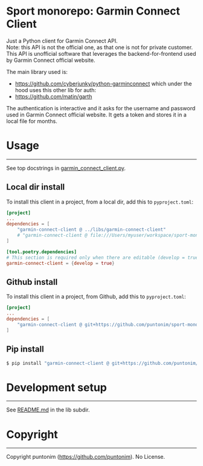 **Sport monorepo: Garmin Connect Client**
=========================================

Just a Python client for Garmin Connect API.\
Note: this API is not the official one, as that one is not for private customer.
This API is unofficial software that leverages the backend-for-frontend used by 
 Garmin Connect official website.

The main library used is:
 - https://github.com/cyberjunky/python-garminconnect
which under the hood uses this other lib for auth:
- https://github.com/matin/garth

The authentication is interactive and it asks for the username and password used
 in Garmin Connect official website. It gets a token and stores it in a local file
 for months.

Usage
=====

---

See top docstrings in [garmin_connect_client.py](garmin_connect_client/garmin_connect_client.py).


Local dir install
-----------------
To install this client in a project, from a local dir, add this to `pyproject.toml`:
```toml
[project]
...
dependencies = [
    "garmin-connect-client @ ../libs/garmin-connect-client"
    # "garmin-connect-client @ file:///Users/myuser/workspace/sport-monorepo/libs/garmin-connect-client"
]

[tool.poetry.dependencies]
# This section is required only when there are editable (develop = true) dependencies.
garmin-connect-client = {develop = true}
```

Github install
--------------
To install this client in a project, from Github, add this to `pyproject.toml`:
```toml
[project]
...
dependencies = [
    "garmin-connect-client @ git+https://github.com/puntonim/sport-monorepo#subdirectory=libs/garmin-connect-client",
]
```

Pip install
-----------
```sh
$ pip install "garmin-connect-client @ git+https://github.com/puntonim/sport-monorepo#subdirectory=libs/garmin-connect-client"
```


Development setup
=================

---

See [README.md](../README.md) in the lib subdir.


Copyright
=========

---

Copyright puntonim (https://github.com/puntonim). No License.
